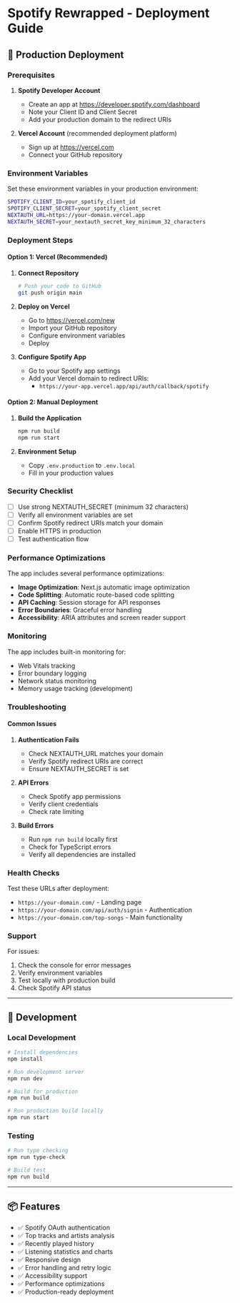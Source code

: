 # Spotify Rewrapped - Deployment Guide

## 🚀 Production Deployment

### Prerequisites

1. **Spotify Developer Account**
   - Create an app at https://developer.spotify.com/dashboard
   - Note your Client ID and Client Secret
   - Add your production domain to the redirect URIs

2. **Vercel Account** (recommended deployment platform)
   - Sign up at https://vercel.com
   - Connect your GitHub repository

### Environment Variables

Set these environment variables in your production environment:

```bash
SPOTIFY_CLIENT_ID=your_spotify_client_id
SPOTIFY_CLIENT_SECRET=your_spotify_client_secret
NEXTAUTH_URL=https://your-domain.vercel.app
NEXTAUTH_SECRET=your_nextauth_secret_key_minimum_32_characters
```

### Deployment Steps

#### Option 1: Vercel (Recommended)

1. **Connect Repository**
   ```bash
   # Push your code to GitHub
   git push origin main
   ```

2. **Deploy on Vercel**
   - Go to https://vercel.com/new
   - Import your GitHub repository
   - Configure environment variables
   - Deploy

3. **Configure Spotify App**
   - Go to your Spotify app settings
   - Add your Vercel domain to redirect URIs:
     - `https://your-app.vercel.app/api/auth/callback/spotify`

#### Option 2: Manual Deployment

1. **Build the Application**
   ```bash
   npm run build
   npm run start
   ```

2. **Environment Setup**
   - Copy `.env.production` to `.env.local`
   - Fill in your production values

### Security Checklist

- [ ] Use strong NEXTAUTH_SECRET (minimum 32 characters)
- [ ] Verify all environment variables are set
- [ ] Confirm Spotify redirect URIs match your domain
- [ ] Enable HTTPS in production
- [ ] Test authentication flow

### Performance Optimizations

The app includes several performance optimizations:

- **Image Optimization**: Next.js automatic image optimization
- **Code Splitting**: Automatic route-based code splitting
- **API Caching**: Session storage for API responses
- **Error Boundaries**: Graceful error handling
- **Accessibility**: ARIA attributes and screen reader support

### Monitoring

The app includes built-in monitoring for:

- Web Vitals tracking
- Error boundary logging
- Network status monitoring
- Memory usage tracking (development)

### Troubleshooting

#### Common Issues

1. **Authentication Fails**
   - Check NEXTAUTH_URL matches your domain
   - Verify Spotify redirect URIs are correct
   - Ensure NEXTAUTH_SECRET is set

2. **API Errors**
   - Check Spotify app permissions
   - Verify client credentials
   - Check rate limiting

3. **Build Errors**
   - Run `npm run build` locally first
   - Check for TypeScript errors
   - Verify all dependencies are installed

### Health Checks

Test these URLs after deployment:

- `https://your-domain.com/` - Landing page
- `https://your-domain.com/api/auth/signin` - Authentication
- `https://your-domain.com/top-songs` - Main functionality

### Support

For issues:

1. Check the console for error messages
2. Verify environment variables
3. Test locally with production build
4. Check Spotify API status

---

## 🔧 Development

### Local Development

```bash
# Install dependencies
npm install

# Run development server
npm run dev

# Build for production
npm run build

# Run production build locally
npm run start
```

### Testing

```bash
# Run type checking
npm run type-check

# Build test
npm run build
```

---

## 📦 Features

- ✅ Spotify OAuth authentication
- ✅ Top tracks and artists analysis
- ✅ Recently played history
- ✅ Listening statistics and charts
- ✅ Responsive design
- ✅ Error handling and retry logic
- ✅ Accessibility support
- ✅ Performance optimizations
- ✅ Production-ready deployment
